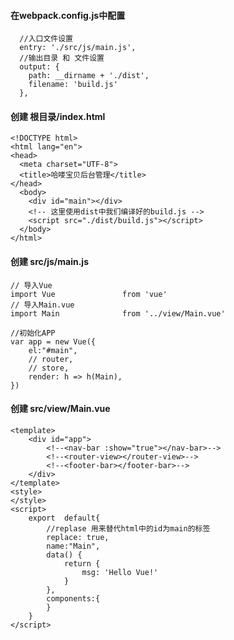 #### 在webpack.config.js中配置
      //入口文件设置  
      entry: './src/js/main.js',
      //输出目录 和 文件设置
      output: {
        path: __dirname + './dist',
        filename: 'build.js'
      },

#### 创建  根目录/index.html
    <!DOCTYPE html>
    <html lang="en">
    <head>
      <meta charset="UTF-8">
      <title>哈喽宝贝后台管理</title>
    </head>
      <body>
        <div id="main"></div>
        <!-- 这里使用dist中我们编译好的build.js -->
        <script src="./dist/build.js"></script>
      </body>
    </html>

#### 创建  src/js/main.js
    // 导入Vue
    import Vue               from 'vue'
    // 导入Main.vue
    import Main              from '../view/Main.vue'

    //初始化APP
    var app = new Vue({
        el:"#main",
        // router,
        // store,
        render: h => h(Main),
    })
    


#### 创建  src/view/Main.vue
    <template>
        <div id="app">
            <!--<nav-bar :show="true"></nav-bar>-->
            <!--<router-view></router-view>-->
            <!--<footer-bar></footer-bar>-->
        </div>
    </template>
    <style>
    </style>
    <script>
        export  default{
            //replase 用来替代html中的id为main的标签
            replace: true,
            name:"Main",
            data() {
                return {
                    msg: 'Hello Vue!'
                }
            },
            components:{
            }
        }
    </script>
